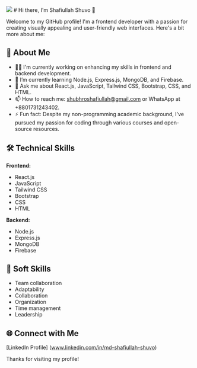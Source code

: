 <img src="https://i.ibb.co/yF7YH4f/banner.png" />
# Hi there, I'm Shafiullah Shuvo 👋

Welcome to my GitHub profile! I'm a frontend developer with a passion for creating visually appealing and user-friendly web interfaces. Here's a bit more about me:

## 🚀 About Me

- 👨‍💻 I'm currently working on enhancing my skills in frontend and backend development.
- 🌱 I’m currently learning Node.js, Express.js, MongoDB, and Firebase.
- 💬 Ask me about React.js, JavaScript, Tailwind CSS, Bootstrap, CSS, and HTML.
- 📫 How to reach me: shubhroshafiullah@gmail.com or WhatsApp at +8801731243402.
- ⚡ Fun fact: Despite my non-programming academic background, I've pursued my passion for coding through various courses and open-source resources.

## 🛠️ Technical Skills

**Frontend:**

- React.js
- JavaScript
- Tailwind CSS
- Bootstrap
- CSS
- HTML

**Backend:**

- Node.js
- Express.js
- MongoDB
- Firebase

## 🌟 Soft Skills
- Team collaboration
- Adaptability
- Collaboration
- Organization
- Time management
- Leadership

## 🌐 Connect with Me

[LinkedIn Profile] (www.linkedin.com/in/md-shafiullah-shuvo)

Thanks for visiting my profile!
